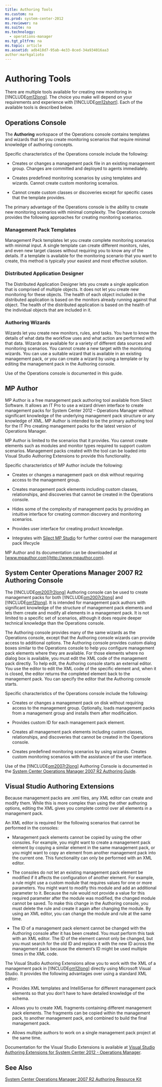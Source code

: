 ```yaml
---
title: Authoring Tools
ms.custom: na
ms.prod: system-center-2012
ms.reviewer: na
ms.suite: na
ms.technology: 
  - operations-manager
ms.tgt_pltfrm: na
ms.topic: article
ms.assetid: adb418d7-95ab-4e33-8ced-34a934016aa3
author:markgalioto
---
```

# Authoring Tools
There are multiple tools available for creating new monitoring in [!INCLUDE[om12long](../../om/manage/includes/om12long_md.md)]. The choice you make will depend on your requirements and experience with [!INCLUDE[om12short](../../om/manage/includes/om12short_md.md)]. Each of the available tools is described below.  
  
## <a name="OperationsConsole"></a>Operations Console  
The **Authoring** workspace of the Operations console contains templates and wizards that let you create monitoring scenarios that require minimal knowledge of authoring concepts.  
  
Specific characteristics of the Operations console include the following:  
  
-   Creates or changes a management pack file in an existing management group. Changes are committed and deployed to agents immediately.  
  
-   Creates predefined monitoring scenarios by using templates and wizards. Cannot create custom monitoring scenarios.  
  
-   Cannot create custom classes or discoveries except for specific cases that the template provides.  
  
The primary advantage of the Operations console is the ability to create new monitoring scenarios with minimal complexity. The Operations console provides the following approaches for creating monitoring scenarios.  
  
### Management Pack Templates  
Management Pack templates let you create complete monitoring scenarios with minimal input. A single template can create different monitors, rules, and even new target classes without requiring you to know any of the details. If a template is available for the monitoring scenario that you want to create, this method is typically your easiest and most effective solution.  
  
### Distributed Application Designer  
The Distributed Application Designer lets you create a single application that is comprised of multiple objects. It does not let you create new monitoring for these objects. The health of each object included in the distributed application is based on the monitors already running against that object. The health of the distributed application is based on the health of the individual objects that are included in it.  
  
### Authoring Wizards  
Wizards let you create new monitors, rules, and tasks. You have to know the details of what data the workflow uses and what action are performed with that data. Wizards are available for a variety of different data sources and monitoring scenarios. You cannot create a new target with the monitoring wizards. You can use a suitable wizard that is available in an existing management pack, or you can create a wizard by using a template or by editing the management pack in the Authoring console.  
  
Use of the Operations console is documented in this guide.  
  
## <a name="MPAuthor"></a>MP Author  
MP Author is a free management pack authoring tool available from Silect Software. It allows an IT Pro to use a wizard driven interface to create management packs for System Center 2012 – Operations Manager without significant knowledge of the underlying management pack structure or any knowledge of XML. MP Author is intended to be the primary authoring tool for the IT Pro creating management packs for the latest version of Operations Manager.  
  
MP Author is limited to the scenarios that it provides. You cannot create elements such as modules and monitor types required to support custom scenarios. Management packs created with the tool can be loaded into Visual Studio Authoring Extensions to provide this functionality.  
  
Specific characteristics of MP Author include the following:  
  
-   Creates or changes a management pack on disk without requiring access to the management group.  
  
-   Creates management pack elements including custom classes, relationships, and discoveries that cannot be created in the Operations console.  
  
-   Hides some of the complexity of management packs by providing an intuitive interface for creating common discovery and monitoring scenarios.  
  
-   Provides user interface for creating product knowledge.  
  
-   Integrates with [Silect MP Studio](http://silect.com/products/mp-studio) for further control over the management pack lifecycle  
  
MP Author and its documentation can be downloaded at [www.mpauthor.com](http://www.mpauthor.com).  
  
## <a name="AuthoringConsole"></a>System Center Operations Manager 2007 R2 Authoring Console  
The [!INCLUDE[om2007r2long](../../om/manage/includes/om2007r2long_md.md)] Authoring console can be used to create management packs for both [!INCLUDE[om2007r2long](../../om/manage/includes/om2007r2long_md.md)] and [!INCLUDE[om12long](../../om/manage/includes/om12long_md.md)]. It is intended for management pack authors with significant knowledge of the structure of management pack elements and lets them create and modify all elements in a management pack. It is not limited to a specific set of scenarios, although it does require deeper technical knowledge than the Operations console.  
  
The Authoring console provides many of the same wizards as the Operations console, except that the Authoring console wizards can provide access to additional options. The Authoring console provides custom dialog boxes similar to the Operations console to help you configure management pack elements where they are available. For those elements where no dialog box is available, you must edit the XML code of the management pack directly. To help edit, the Authoring console starts an external editor. You use the editor to edit the XML code of the specific element and, when it is closed, the editor returns the completed element back to the management pack. You can specify the editor that the Authoring console starts.  
  
Specific characteristics of the Operations console include the following:  
  
-   Creates or changes a management pack on disk without requiring access to the management group. Optionally, loads management packs from a management group and installs them after modification.  
  
-   Provides custom ID for each management pack element.  
  
-   Creates all management pack elements including custom classes, relationships, and discoveries that cannot be created in the Operations console.  
  
-   Creates predefined monitoring scenarios by using wizards. Creates custom monitoring scenarios with the assistance of the user interface.  
  
Use of the [!INCLUDE[om2007r2long](../../om/manage/includes/om2007r2long_md.md)] Authoring Console is documented in the [System Center Operations Manager 2007 R2 Authoring Guide](http://go.microsoft.com/fwlink/?LinkID=188119).  
  
## <a name="XMLEditor"></a>Visual Studio Authoring Extensions  
Because management packs are .xml files, any XML editor can create and modify them. While this is more complex than using the other authoring options, editing the XML gives you complete control over all elements in a management pack.  
  
An XML editor is required for the following scenarios that cannot be performed in the consoles:  
  
-   Management pack elements cannot be copied by using the other consoles. For example, you might want to create a management pack element by copying a similar element in the same management pack, or you might want to copy an element from another management pack into the current one. This functionality can only be performed with an XML editor.  
  
-   The consoles do not let an existing management pack element be modified if it affects the configuration of another element. For example, a rule might use a custom module that requires values for one or more parameters. You might want to modify this module and add an additional parameter to it. Because the rule would not provide a value for this required parameter after the module was modified, the changed module cannot be saved. To make this change in the Authoring console, you must delete the rule and create it again after changing the module. By using an XML editor, you can change the module and rule at the same time.  
  
-   The ID of a management pack element cannot be changed with the Authoring console after it has been created. You must perform this task with an XML editor. The ID of the element cannot only be changed, but you must search for the old ID and replace it with the new ID across the management pack because the element’s ID might be used multiple times in the XML code.  
  
The Visual Studio Authoring Extensions allow you to work with the XML of a management pack in [!INCLUDE[om12long](../../om/manage/includes/om12long_md.md)] directly using Microsoft Visual Studio. It provides the following advantages over using a standard XML editor:  
  
-   Provides XML templates and IntelliSense for different management pack elements so that you don’t have to have detailed knowledge of the schema.  
  
-   Allows you to create XML fragments containing different management pack elements. The fragments can be copied within the management pack, to another management pack, and combined to build the final management pack.  
  
-   Allows multiple authors to work on a single management pack project at the same time.  
  
Documentation for the Visual Studio Extensions is available at [Visual Studio Authoring Extensions for System Center 2012 \- Operations Manager](http://go.microsoft.com/fwlink/?LinkID=232334).  
  
## See Also  
[System Center Operations Manager 2007 R2 Authoring Resource Kit](http://go.microsoft.com/fwlink/?LinkID=192098)  
  
